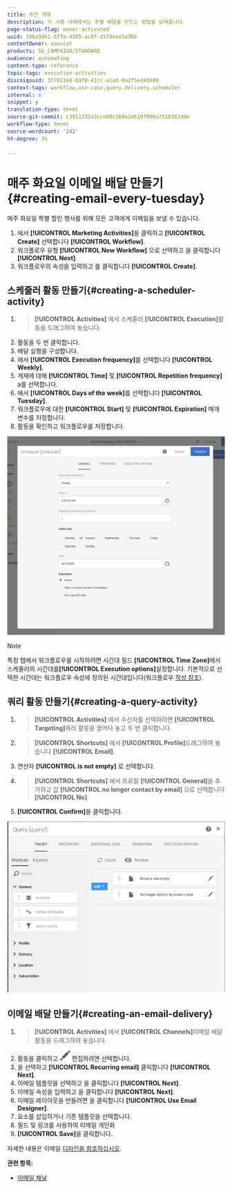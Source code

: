 ```yaml
---
title: 주간 게재
description: 이 사용 사례에서는 주별 배달을 만드는 방법을 보여줍니다.
page-status-flag: never-activated
uuid: 396a3de1-6ffa-4385-ac9f-15fdeae5a366
contentOwner: sauviat
products: SG_CAMPAIGN/STANDARD
audience: automating
content-type: reference
topic-tags: execution-activities
discoiquuid: 377821e6-69f8-41cc-a1ad-8a2f5ed4d409
context-tags: workflow,use-case,query,delivery,scheduler
internal: n
snippet: y
translation-type: tm+mt
source-git-commit: c3911232a3cce00c2b9a2e619f090a7520382dde
workflow-type: tm+mt
source-wordcount: '242'
ht-degree: 3%

---
```



# 매주 화요일 이메일 배달 만들기{#creating-email-every-tuesday}

매주 화요일 특별 할인 행사를 위해 모든 고객에게 이메일을 보낼 수 있습니다.

1. 에서 **[!UICONTROL Marketing Activities]**&#x200B;을 클릭하고 **[!UICONTROL Create]** 선택합니다 **[!UICONTROL Workflow]**.
1. 워크플로우 유형 **[!UICONTROL New Workflow]** 으로 선택하고 을 클릭합니다 **[!UICONTROL Next]**.
1. 워크플로우의 속성을 입력하고 를 클릭합니다 **[!UICONTROL Create]**.

## 스케줄러 활동 만들기{#creating-a-scheduler-activity}

1. > **[!UICONTROL Activities]** 에서 스케줄러 **[!UICONTROL Execution]**&#x200B;활동을 드래그하여 [](../../automating/using/scheduler.md) 놓습니다.
1. 활동을 두 번 클릭합니다.
1. 배달 실행을 구성합니다.
1. 에서 **[!UICONTROL Execution frequency]**&#x200B;를 선택합니다 **[!UICONTROL Weekly]**.
1. 게재에 대해 **[!UICONTROL Time]** 및 **[!UICONTROL Repetition frequency]** a를 선택합니다.
1. 에서 **[!UICONTROL Days of the week]**&#x200B;를 선택합니다 **[!UICONTROL Tuesday]**.
1. 워크플로우에 대한 **[!UICONTROL Start]** 및 **[!UICONTROL Expiration]** 매개 변수를 지정합니다.
1. 활동을 확인하고 워크플로우를 저장합니다.

![](assets/scheduler_properties.png)

>[!NOTE]
>
>특정 탭에서 워크플로우를 시작하려면 시간대 필드 **[!UICONTROL Time Zone]**&#x200B;에서 스케줄러의 시간대를&#x200B;**[!UICONTROL Execution options]**&#x200B;설정합니다. 기본적으로 선택한 시간대는 워크플로우 속성에 정의된 시간대입니다(워크플로우 [작성 참조](../../automating/using/building-a-workflow.md)).

## 쿼리 활동 만들기{#creating-a-query-activity}

1. > **[!UICONTROL Activities]** 에서 수신자를 선택하려면 **[!UICONTROL Targeting]**&#x200B;쿼리 [](../../automating/using/query.md) 활동을 끌어다 놓고 두 번 클릭합니다.
1. > **[!UICONTROL Shortcuts]** 에서 **[!UICONTROL Profile]**&#x200B;드래그하여 놓습니다 **[!UICONTROL Email]**.
1. 연산자 **[!UICONTROL is not empty]** 로 선택합니다.
1. > **[!UICONTROL Shortcuts]** 에서 프로필 **[!UICONTROL General]**&#x200B;을 추가하고 값 **[!UICONTROL no longer contact by email]** 으로 선택합니다 **[!UICONTROL No]**.
1. **[!UICONTROL Confirm]**&#x200B;을 클릭합니다.

![](assets/wf-complement-query.png)

## 이메일 배달 만들기{#creating-an-email-delivery}

1. > **[!UICONTROL Activities]** 에서 **[!UICONTROL Channels]**&#x200B;이메일 배달 [](../../automating/using/email-delivery.md) 활동을 드래그하여 놓습니다.
1. 활동을 클릭하고 ![](assets/edit_darkgrey-24px.png) 편집하려면 선택합니다.
1. 을 선택하고 **[!UICONTROL Recurring email]** 클릭합니다 **[!UICONTROL Next]**.
1. 이메일 템플릿을 선택하고 을 클릭합니다 **[!UICONTROL Next]**.
1. 이메일 속성을 입력하고 을 클릭합니다 **[!UICONTROL Next]**.
1. 이메일 레이아웃을 만들려면 을 클릭합니다 **[!UICONTROL Use Email Designer]**.
1. 요소를 삽입하거나 기존 템플릿을 선택합니다.
1. 필드 및 링크를 사용하여 이메일 개인화
1. **[!UICONTROL Save]**&#x200B;을 클릭합니다.

자세한 내용은 이메일 [디자인을 참조하십시오](../../designing/using/designing-from-scratch.md#designing-an-email-content-from-scratch).

**관련 항목:**

* [이메일 채널](../../channels/using/creating-an-email.md)
